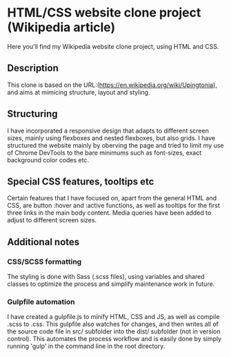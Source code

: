# HTML/CSS website clone project (Wikipedia article)

Here you'll find my Wikipedia website clone project, using HTML and CSS.

## Description

This clone is based on the URL:(https://en.wikipedia.org/wiki/Upingtonia), and aims at mimicing structure, layout and styling. 

## Structuring

I have incorporated a responsive design that adapts to different screen sizes, mainly using flexboxes and nested flexboxes, but also grids. I have structured the website mainly by oberving the page and tried to limit my use of Chrome DevTools to the bare minimums such as font-sizes, exact background color codes etc.

## Special CSS features, tooltips etc

Certain features that I have focused on, apart from the general HTML and CSS, are button :hover and :active functions, as well as tooltips for the first three links in the main body content. Media queries have been added to adjust to different screen sizes. 

## Additional notes

### CSS/SCSS formatting
The styling is done with Sass (.scss files), using variables and shared classes to optimize the process and simplify maintenance work in future. 

### Gulpfile automation
I have created a gulpfile.js to minify HTML, CSS and JS, as well as compile .scss to .css. This gulpfile also watches for changes, and then writes all of the source code file in src/ subfolder into the dist/ subfolder (not in version control). This automates the process workflow and is easily done by simply running 'gulp' in the command line in the root directory. 